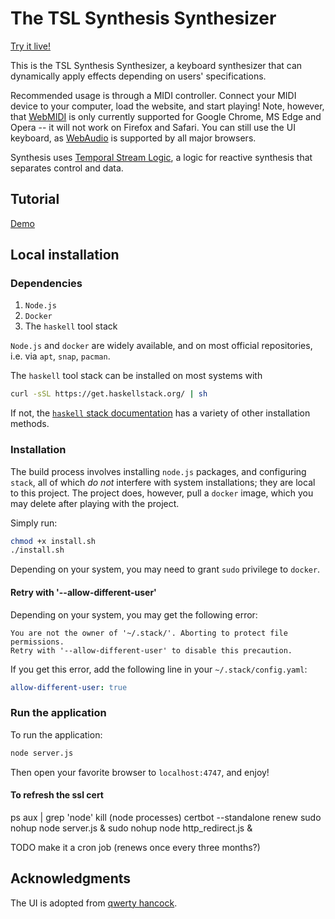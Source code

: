 # The TSL Synthesis Synthesizer

[Try it live!](https://tslsynthesissynthesizer.com/)

This is the TSL Synthesis Synthesizer, a keyboard synthesizer that can dynamically apply effects depending on users' specifications. 

Recommended usage is through a MIDI controller. Connect your MIDI device to your computer, load the website, and start playing!
Note, however, that [WebMIDI](https://developer.mozilla.org/en-US/docs/Web/API/MIDIAccess) is only currently supported for Google Chrome, MS Edge and Opera -- it will not work on Firefox and Safari. You can still use the UI keyboard, as [WebAudio](https://developer.mozilla.org/en-US/docs/Web/API/Web_Audio_API) is supported by all major browsers.

Synthesis uses [Temporal Stream Logic](https://link.springer.com/chapter/10.1007/978-3-030-25540-4_35), a logic for reactive synthesis that separates control and data. 

## Tutorial

[Demo](https://www.youtube.com/watch?v=Rs2Q8bbbixs)


## Local installation

### Dependencies

1. `Node.js`
2. `Docker`
3. The `haskell` tool stack

`Node.js` and `docker` are widely available, and on most official repositories, i.e. via `apt`, `snap`, `pacman`.

The `haskell` tool stack can be installed on most systems with 
```sh
curl -sSL https://get.haskellstack.org/ | sh
```
If not, the [`haskell` stack documentation](https://docs.haskellstack.org/en/stable/install_and_upgrade/) has a variety of other installation methods.

### Installation

The build process involves installing `node.js` packages, and configuring `stack`, all of which _do not_ interfere with system installations; they are local to this project. The project does, however, pull a `docker` image, which you may delete after playing with the project.

Simply run:
```sh
chmod +x install.sh
./install.sh
```

Depending on your system, you may need to grant `sudo` privilege to `docker`.

#### Retry with '--allow-different-user'

Depending on your system, you may get the following error:

```
You are not the owner of '~/.stack/'. Aborting to protect file permissions.
Retry with '--allow-different-user' to disable this precaution.
```

If you get this error, add the following line in your `~/.stack/config.yaml`:

```yaml
allow-different-user: true
```

### Run the application

To run the application:
```sh
node server.js
```
Then open your favorite browser to `localhost:4747`, and enjoy!

#### To refresh the ssl cert

  ps aux | grep 'node'
  kill (node processes)
  certbot --standalone renew
  sudo nohup node server.js &
  sudo nohup node http_redirect.js &

TODO make it a cron job (renews once every three months?)

## Acknowledgments
The UI is adopted from [qwerty hancock](https://stuartmemo.com/qwerty-hancock/).
